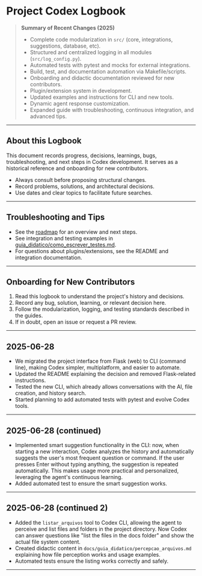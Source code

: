 # Project Codex Logbook

> **Summary of Recent Changes (2025)**
> - Complete code modularization in `src/` (core, integrations, suggestions, database, etc).
> - Structured and centralized logging in all modules (`src/log_config.py`).
> - Automated tests with pytest and mocks for external integrations.
> - Build, test, and documentation automation via Makefile/scripts.
> - Onboarding and didactic documentation reviewed for new contributors.
> - Plugin/extension system in development.
> - Updated examples and instructions for CLI and new tools.
> - Dynamic agent response customization.
> - Expanded guide with troubleshooting, continuous integration, and advanced tips.

---

## About this Logbook
This document records progress, decisions, learnings, bugs, troubleshooting, and next steps in Codex development. It serves as a historical reference and onboarding for new contributors.

- Always consult before proposing structural changes.
- Record problems, solutions, and architectural decisions.
- Use dates and clear topics to facilitate future searches.

---

## Troubleshooting and Tips
- See the [roadmap](roadmap.md) for an overview and next steps.
- See integration and testing examples in [guia_didatico/como_escrever_testes.md](guia_didatico/como_escrever_testes.md).
- For questions about plugins/extensions, see the README and integration documentation.

---

## Onboarding for New Contributors
1. Read this logbook to understand the project's history and decisions.
2. Record any bug, solution, learning, or relevant decision here.
3. Follow the modularization, logging, and testing standards described in the guides.
4. If in doubt, open an issue or request a PR review.

---

## 2025-06-28
- We migrated the project interface from Flask (web) to CLI (command line), making Codex simpler, multiplatform, and easier to automate.
- Updated the README explaining the decision and removed Flask-related instructions.
- Tested the new CLI, which already allows conversations with the AI, file creation, and history search.
- Started planning to add automated tests with pytest and evolve Codex tools.

---

## 2025-06-28 (continued)
- Implemented smart suggestion functionality in the CLI: now, when starting a new interaction, Codex analyzes the history and automatically suggests the user's most frequent question or command. If the user presses Enter without typing anything, the suggestion is repeated automatically. This makes usage more practical and personalized, leveraging the agent's continuous learning.
- Added automated test to ensure the smart suggestion works.

---

## 2025-06-28 (continued 2)
- Added the `listar_arquivos` tool to Codex CLI, allowing the agent to perceive and list files and folders in the project directory. Now Codex can answer questions like "list the files in the docs folder" and show the actual file system content.
- Created didactic content in `docs/guia_didatico/percepcao_arquivos.md` explaining how file perception works and usage examples.
- Automated tests ensure the listing works correctly and safely.

---
